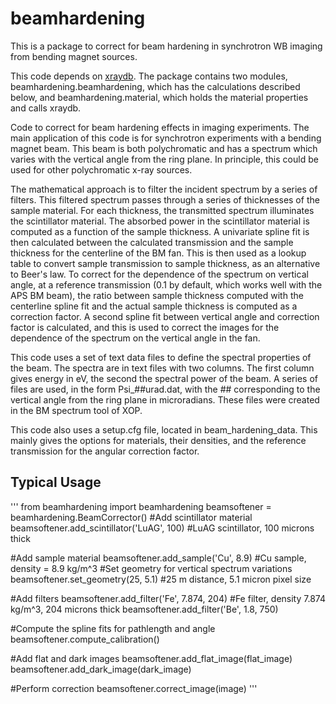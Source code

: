 # beamhardening

This is a package to correct for beam hardening in synchrotron WB imaging from bending magnet sources.

This code depends on [xraydb](github.com/xraypy/XrayDB).  The package contains two modules, beamhardening.beamhardening, which has the calculations described below, and beamhardening.material, which holds the material properties and calls xraydb.

Code to correct for beam hardening effects in imaging experiments.
The main application of this code is for synchrotron experiments with 
a bending magnet beam.  This beam is both polychromatic and has a spectrum
which varies with the vertical angle from the ring plane.  In principle,
this could be used for other polychromatic x-ray sources.

The mathematical approach is to filter the incident spectrum by a 
series of filters.  This filtered spectrum passes through a series of
thicknesses of the sample material.  For each thickness, the transmitted
spectrum illuminates the scintillator material.  The absorbed power in 
the scintillator material is computed as a function of the
sample thickness.  A univariate spline fit is then calculated
between the calculated transmission and the sample thickness for the centerline
of the BM fan.  This is then used as a lookup table to convert sample 
transmission to sample thickness, as an alternative to Beer's law.
To correct for the dependence of the spectrum on vertical angle,
at a reference transmission (0.1 by default, which works well with the APS BM
beam), the ratio between sample thickness computed with the centerline spline
fit and the actual sample thickness is computed as a correction factor. 
A second spline fit between vertical angle and correction factor is calculated,
and this is used to correct the images for the dependence of the spectrum
on the vertical angle in the fan.  

This code uses a set of text data files to define the spectral
properties of the beam.  The spectra are in text files with 
two columns.  The first column gives energy in eV, the second the spectral
power of the beam.  A series of files are used, in the form 
Psi_##urad.dat, with the ## corresponding to the vertical angle from the ring
plane in microradians.  These files were created in the BM spectrum
tool of XOP.

This code also uses a setup.cfg file, located in beam_hardening_data.
This mainly gives the options for materials, their densities, and 
the reference transmission for the angular correction factor.

## Typical Usage

'''
from beamhardening import beamhardening
beamsoftener = beamhardening.BeamCorrector()
#Add scintillator material
beamsoftener.add_scintillator('LuAG', 100) #LuAG scintillator, 100 microns thick

#Add sample material
beamsoftener.add_sample('Cu', 8.9)  #Cu sample, density = 8.9 kg/m^3
#Set geometry for vertical spectrum variations
beamsoftener.set_geometry(25, 5.1)  #25 m distance, 5.1 micron pixel size

#Add filters
beamsoftener.add_filter('Fe', 7.874, 204) #Fe filter, density 7.874 kg/m^3, 204 microns thick
beamsoftener.add_filter('Be', 1.8, 750)

#Compute the spline fits for pathlength and angle
beamsoftener.compute_calibration()

#Add flat and dark images
beamsoftener.add_flat_image(flat_image)
beamsoftener.add_dark_image(dark_image)

#Perform correction
beamsoftener.correct_image(image)
'''
